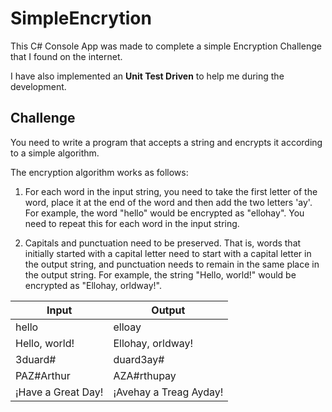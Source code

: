 # SimpleEncrytion

This C# Console App was made to complete a simple Encryption Challenge that I found on the internet.

I have also implemented an **Unit Test Driven** to help me during the development.


## Challenge

You need to write a program that accepts a string and encrypts it according to a simple algorithm.

The encryption algorithm works as follows:

1. For each word in the input string, you need to take the first letter of the word, place it at the end of the word and then add the two letters 'ay'. 
For example, the word "hello" would be encrypted as "ellohay". You need to repeat this for each word in the input string.

2. Capitals and punctuation need to be preserved. That is, words that initially started with a capital letter need to start with a capital letter in the output string, and punctuation needs to remain in the same place in the output string. For example, the string "Hello, world!" would be encrypted as "Ellohay, orldway!".

|Input|Output|
|-----------------|------------------|
|hello|elloay|
|Hello, world!|Ellohay, orldway!|
|3duard#|duard3ay#|
|PAZ#Arthur|AZA#rthupay|
|¡Have a Great Day!|¡Avehay a Treag Ayday!|

